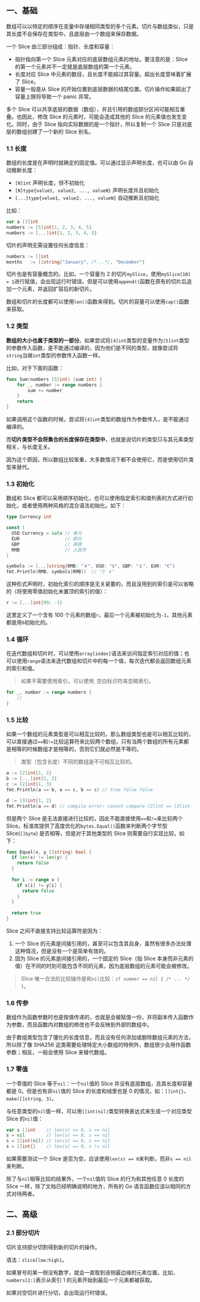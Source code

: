 ## 一、基础

数组可以以特定的顺序在变量中存储相同类型的多个元素。切片与数组类似，只是其长度不会保存在类型中，且底层由一个数组来保存数据。

一个 Slice 由三部分组成：指针、长度和容量：

* 指针指向第一个 Slice 元素对应的底层数组元素的地址。要注意的是：Slice 的第一个元素并不一定就是底层数组的第一个元素。
* 长度对应 Slice 中元素的数目，且长度不能超过其容量。超出长度意味着扩展了 Slice。
* 容量一般是从 Slice 的开始位置到底层数据的结尾位置。切片操作如果超出了容量上限将导致一个 panic 异常。

多个 Slice 可以共享底层的数据（数组），并且引用的数组部分区间可能相互重叠。也因此，修改 Slice 的元素时，可能会造成其他的 Slice 的元素值也发生变化。同时，由于 Slice 指向实际数据的是一个指针，所以复制一个 Slice 只是对底层的数组创建了一个新的 Slice 别名。

### 1.1 长度

数组的长度是在声明时就确定的固定值。可以通过显示声明长度，也可以由 Go 自动推断长度：

* `[N]int` 声明长度，但不初始化
* `[N]type{value1, value2, ..., valueN}` 声明长度并且初始化
* `[...]type{value1, value2, ..., valueN}` 自动推断且初始化

比如：

```go
var a [3]int
numbers := [5]int{1, 2, 3, 4, 5}
numbers := [...]int{1, 2, 3, 4, 5}
```

切片的声明无需设置任何长度信息：

```go
numbers := []int
months   := []string{"January", /*...*/, "December"}
```

切片也是有容量概念的。比如，一个容量为 2 的切片`mySlice`，使用`mySlice[10] = 1`进行赋值，会出现运行时错误。但是可以使用`append()`函数在原有的切片后追加一个元素，并返回扩容后的新切片。

数组和切片的长度都可以使用`len()`函数来得到。切片的容量可以使用`cap()`函数来获取。

### 1.2 类型

**数组的大小也属于类型的一部分**。如果尝试将`[4]int`类型的变量作为`[5]int`类型的参数传入函数，是不能通过编译的，因为他们是不同的类型，就像尝试将`string`当做`int`类型的参数传入函数一样。

比如，对于下面的函数：

```go
func Sum(numbers [5]int) (sum int) {
    for _, number := range numbers {
        sum += number
    }
    return
}
```

如果调用这个函数的时候，尝试将`[4]int`类型的数组作为参数传入，是不能通过编译的。

而**切片类型不会将集合的长度保存在类型中**，也就是说切片的类型只与其元素类型相关，与长度无关。

因为这个原因，所以数组比较笨重，大多数情况下都不会使用它，而是使用切片类型来替代。

### 1.3 初始化

数组和 Slice 都可以采用顺序初始化，也可以使用指定索引和值列表的方式进行初始化，或者使用两种风格的混合语法初始化。如下：

```go
type Currency int

const (
  USD Currency = iota // 美元
  EUR                 // 欧元
  GBP                 // 英镑
  RMB                 // 人民币
)

symbols := [...]string{RMB: "￥", USD: "$", GBP: "￡", EUR: "€"}
fmt.Println(RMB, symbols[RMB])  // "3 ￥"
```

这种形式声明时，初始化索引的顺序是无关紧要的，而且没用到的索引是可以省略的（将使用零值初始化未置顶的索引的值）：

```go
r := [...]int{99: -1}
```

这里定义了一个含有 100 个元素的数组`r`，最后一个元素被初始化为`-1`，其他元素都是用`0`初始化的。

### 1.4 循环

在迭代数组和切片时，可以使用`array[index]`语法来访问指定索引对应的值；也可以使用`range`语法来迭代数组和切片中的每一个值，每次迭代都会返回数组元素的索引和值。

> 如果不需要使用索引，可以使用`_`空白标识符来忽略索引。

```go
for _, number := range numbers {
    //
}
```

### 1.5 比较

如果一个数组的元素类型是可以相互比较的，那么数组类型也是可以相互比较的，可以直接通过`==`和`!=`比较运算符来比较两个数组，只有当两个数组的所有元素都是相等的时候数组才是相等的，否则它们就必然是不等的。

> 类型（包含长度）不同的数组是不可相互比较的。

```go
a := [2]int{1, 2}
b := [...]int{1, 2}
c := [2]int{1, 3}
fmt.Println(a == b, a == c, b == c) // true false false

d := [3]int{1, 2}
fmt.Println(a == d) // compile error: cannot compare [2]int == [3]int
```

但是两个 Slice 是无法直接进行比较的，因此不能直接使用`==`和`!=`来比较两个 Slice。标准库提供了高度优化的`bytes.Equal()`函数来判断两个字节型 Slice(`[]byte`) 是否相等，但是对于其他类型的 Slice 则需要自行实现比较，如下：

```Go
func Equal(x, y []string) bool {
  if len(x) != len(y) {
    return false
  }
  
  for i := range x {
    if x[i] != y[i] {
      return false
    }
  }
  
  return true
}
```

Slice 之间不直接支持比较运算符是因为：

1. 一个 Slice 的元素是间接引用的，甚至可以包含其自身，虽然有很多办法处理这种情况，但是没有一个是简单有效的。
2. 因为 Slice 的元素是间接引用的，一个固定的 Slice（指 Slice 本身而非元素的值）在不同的时刻可能包含不同的元素，因为底层数组的元素可能会被修改。

> Slice 唯一合法的比较操作是和`nil`比较：`if summer == nil { /* ... */ }`。

### 1.6 传参

数组作为函数参数时也是按值传递的，也就是会被赋值一份，并将副本传入函数作为参数，而且函数内对数组的修改也不会反映到外部的数组中。

由于数组类型包含了僵化的长度信息，而且没有任何添加或删除数组元素的方法，所以除了像 SHA256 这类需要处理特定大小数组的特例外，数组很少会用作函数参数；相反，一般会使用 Slice 来替代数组。

### 1.7 零值

一个零值的 Slice 等于`nil`：一个`nil`值的 Slice 并没有底层数组，且其长度和容量都是 0。但是也有非`nil`值的 Slice 的长度和绒里也是 0 的情况，如：`[]int{}`、`make([]string, 3)`。

与任意类型的`nil`值一样，可以用`[]int(nil)`类型转换表达式来生成一个对应类型 Slice 的`nil`值：

```go
var s []int    // len(s) == 0, s == nil
s = nil        // len(s) == 0, s == nil
s = []int(nil) // len(s) == 0, s == nil
s = []int{}    // len(s) == 0, s != nil
```

如果需要测试一个 Slice 是否为空，应该使用`len(s) == 0`来判断，而非`s == nil`来判断。

除了与`nil`相等比较的结果外，一个`nil`值的 Slice 的行为和其他任意 0 长度的 Slice 一样，除了文档已经明确说明的地方，所有的 Go 语言函数应该以相同的方式对待两者。

## 二、高级

### 2.1 部分切片

切片支持部分切割得到新的切片的操作。

语法：`slice[low:high]`。

如果冒号的某一侧没有数字，就会一直取到该侧最边缘的元素位置。比如，`numbers[2:]`表示从索引 1 的元素开始到最后一个元素都被获取。

如果对空切片进行分切，会出现运行时错误。


